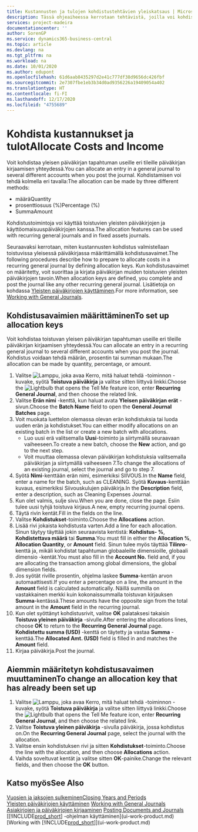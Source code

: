 ```yaml
---
title: Kustannusten ja tulojen kohdistustehtävien yleiskatsaus | Microsoft Docs
description: Tässä ohjeaiheessa kerrotaan tehtävistä, joilla voi kohdistaa yleisen päiväkirjan tapahtuman useille eri tileille päiväkirjan kirjaamisen yhteydessä.
services: project-madeira
documentationcenter: ''
author: SorenGP
ms.service: dynamics365-business-central
ms.topic: article
ms.devlang: na
ms.tgt_pltfrm: na
ms.workload: na
ms.date: 10/01/2020
ms.author: edupont
ms.openlocfilehash: 61d6aab8435297d2e41c777df38d9656dc426fbf
ms.sourcegitcommit: 2e7307fbe1eb3b34d0ad9356226a19409054a402
ms.translationtype: HT
ms.contentlocale: fi-FI
ms.lasthandoff: 12/17/2020
ms.locfileid: "4755689"
---
```

# <a name="allocate-costs-and-income"></a><span data-ttu-id="42780-103">Kohdista kustannukset ja tulot</span><span class="sxs-lookup"><span data-stu-id="42780-103">Allocate Costs and Income</span></span>
<span data-ttu-id="42780-104">Voit kohdistaa yleisen päiväkirjan tapahtuman useille eri tileille päiväkirjan kirjaamisen yhteydessä.</span><span class="sxs-lookup"><span data-stu-id="42780-104">You can allocate an entry in a general journal to several different accounts when you post the journal.</span></span> <span data-ttu-id="42780-105">Kohdistamisen voi tehdä kolmella eri tavalla:</span><span class="sxs-lookup"><span data-stu-id="42780-105">The allocation can be made by three different methods:</span></span>

* <span data-ttu-id="42780-106">määrä</span><span class="sxs-lookup"><span data-stu-id="42780-106">Quantity</span></span>
* <span data-ttu-id="42780-107">prosenttiosuus (%)</span><span class="sxs-lookup"><span data-stu-id="42780-107">Percentage (%)</span></span>
* <span data-ttu-id="42780-108">Summa</span><span class="sxs-lookup"><span data-stu-id="42780-108">Amount</span></span>

<span data-ttu-id="42780-109">Kohdistustoimintoja voi käyttää toistuvien yleisten päiväkirjojen ja käyttöomaisuuspäiväkirjojen kanssa.</span><span class="sxs-lookup"><span data-stu-id="42780-109">The allocation features can be used with recurring general journals and in fixed assets journals.</span></span>
<!--You can also distribute the cost or revenue of a line to an intercompany partner when you post a sales or purchase document. When you post the document, a line will be posted in your general journal, and a corresponding line will be created in the intercompany outbox.-->

<span data-ttu-id="42780-110">Seuraavaksi kerrotaan, miten kustannusten kohdistus valmistellaan toistuvissa yleisessä päiväkirjassa määrittämällä kohdistusavaimet.</span><span class="sxs-lookup"><span data-stu-id="42780-110">The following procedures describe how to prepare to allocate costs in a recurring general journal by defining allocation keys.</span></span> <span data-ttu-id="42780-111">Kun kohdistusavaimet on määritetty, voit suorittaa ja kirjata päiväkirjan muiden toistuvien yleisten päiväkirjojen tavoin.</span><span class="sxs-lookup"><span data-stu-id="42780-111">When allocation keys are defined, you complete and post the journal like any other recurring general journal.</span></span> <span data-ttu-id="42780-112">Lisätietoja on kohdassa [Yleisten päiväkirjojen käyttäminen](ui-work-general-journals.md).</span><span class="sxs-lookup"><span data-stu-id="42780-112">For more information, see [Working with General Journals](ui-work-general-journals.md).</span></span>

## <a name="to-set-up-allocation-keys"></a><span data-ttu-id="42780-113">Kohdistusavaimien määrittäminen</span><span class="sxs-lookup"><span data-stu-id="42780-113">To set up allocation keys</span></span>
<span data-ttu-id="42780-114">Voit kohdistaa toistuvan yleisen päiväkirjan tapahtuman useille eri tileille päiväkirjan kirjaamisen yhteydessä.</span><span class="sxs-lookup"><span data-stu-id="42780-114">You can allocate an entry in a recurring general journal to several different accounts when you post the journal.</span></span> <span data-ttu-id="42780-115">Kohdistus voidaan tehdä määrän, prosentin tai summan mukaan.</span><span class="sxs-lookup"><span data-stu-id="42780-115">The allocation can be made by quantity, percentage, or amount.</span></span>
1. <span data-ttu-id="42780-116">Valitse ![Lamppu, joka avaa Kerro, mitä haluat tehdä -toiminnon](media/ui-search/search_small.png "Kerro, mitä haluat tehdä") -kuvake, syötä **Toistuva päiväkirja** ja valitse sitten liittyvä linkki.</span><span class="sxs-lookup"><span data-stu-id="42780-116">Choose the ![Lightbulb that opens the Tell Me feature](media/ui-search/search_small.png "Tell me what you want to do") icon, enter **Recurring General Journal**, and then choose the related link.</span></span>
2. <span data-ttu-id="42780-117">Valitse **Erän nimi** -kenttä, kun haluat avata **Yleisen päiväkirjan erät** -sivun.</span><span class="sxs-lookup"><span data-stu-id="42780-117">Choose the **Batch Name** field to open the **General Journal Batches** page.</span></span>
3. <span data-ttu-id="42780-118">Voit muokata luettelon olemassa olevan erän kohdistuksia tai luoda uuden erän ja kohdistukset.</span><span class="sxs-lookup"><span data-stu-id="42780-118">You can either modify allocations on an existing batch in the list or create a new batch with allocations.</span></span>
   * <span data-ttu-id="42780-119">Luo uusi erä valitsemalla **Uusi**-toiminto ja siirtymällä seuraavaan vaiheeseen.</span><span class="sxs-lookup"><span data-stu-id="42780-119">To create a new batch, choose the **New** action, and go to the next step.</span></span>
   * <span data-ttu-id="42780-120">Voit muuttaa olemassa olevan päiväkirjan kohdistuksia valitsemalla päiväkirjan ja siirtymällä vaiheeseen 7.</span><span class="sxs-lookup"><span data-stu-id="42780-120">To change the allocations of an existing journal, select the journal and go to step 7.</span></span>    
4. <span data-ttu-id="42780-121">Syötä **Nimi**-kenttään erän nimi, esimerkiksi SIIVOUS.</span><span class="sxs-lookup"><span data-stu-id="42780-121">In the **Name** field, enter a name for the batch, such as CLEANING.</span></span> <span data-ttu-id="42780-122">Syötä **Kuvaus**-kenttään kuvaus, esimerkiksi Siivouskulujen päiväkirja.</span><span class="sxs-lookup"><span data-stu-id="42780-122">In the **Description** field, enter a description, such as Cleaning Expenses Journal.</span></span>
5. <span data-ttu-id="42780-123">Kun olet valmis, sulje sivu.</span><span class="sxs-lookup"><span data-stu-id="42780-123">When you are done, close the page.</span></span> <span data-ttu-id="42780-124">Esiin tulee uusi tyhjä toistuva kirjaus.</span><span class="sxs-lookup"><span data-stu-id="42780-124">A new, empty recurring journal opens.</span></span>
6. <span data-ttu-id="42780-125">Täytä rivin kentät.</span><span class="sxs-lookup"><span data-stu-id="42780-125">Fill in the fields on the line.</span></span>
7. <span data-ttu-id="42780-126">Valitse **Kohdistukset**-toiminto.</span><span class="sxs-lookup"><span data-stu-id="42780-126">Choose the **Allocations** action.</span></span>
8. <span data-ttu-id="42780-127">Lisää rivi jokaista kohdistusta varten.</span><span class="sxs-lookup"><span data-stu-id="42780-127">Add a line for each allocation.</span></span> <span data-ttu-id="42780-128">Sinun täytyy täyttää jokin seuraavista kentistä: **Kohdistus- %**, **Kohdistettava määrä** tai **Summa**.</span><span class="sxs-lookup"><span data-stu-id="42780-128">You must fill in either the **Allocation %**, **Allocation Quantity**, or **Amount** field.</span></span> <span data-ttu-id="42780-129">Sinun tulee myös täyttää **Tilinro**-kenttä ja, mikäli kohdistat tapahtuman globaaleille dimensioille, globaali dimensio -kentät.</span><span class="sxs-lookup"><span data-stu-id="42780-129">You must also fill in the **Account No.** field and, if you are allocating the transaction among global dimensions, the global dimension fields.</span></span>
9. <span data-ttu-id="42780-130">Jos syötät riville prosentin, ohjelma laskee **Summa**-kentän arvon automaattisesti.</span><span class="sxs-lookup"><span data-stu-id="42780-130">If you enter a percentage on a line, the amount in the **Amount** field is calculated automatically.</span></span> <span data-ttu-id="42780-131">Näillä summilla on vastakkainen merkki kuin kokonaissummalla toistuvan kirjauksen **Summa**-kentässä.</span><span class="sxs-lookup"><span data-stu-id="42780-131">These amounts have the opposite sign from the total amount in the **Amount** field in the recurring journal.</span></span>
10. <span data-ttu-id="42780-132">Kun olet syöttänyt kohdistusrivit, valitse **OK** palataksesi takaisin **Toistuva yleinen päiväkirja** -sivulle.</span><span class="sxs-lookup"><span data-stu-id="42780-132">After entering the allocations lines, choose **OK** to return to the **Recurring General Journal** page.</span></span> <span data-ttu-id="42780-133">**Kohdistettu summa (USD)** -kenttä on täytetty ja vastaa **Summa** -kenttää.</span><span class="sxs-lookup"><span data-stu-id="42780-133">The **Allocated Amt. (USD)** field is filled in and matches the **Amount** field.</span></span>
11. <span data-ttu-id="42780-134">Kirjaa päiväkirja.</span><span class="sxs-lookup"><span data-stu-id="42780-134">Post the journal.</span></span>

## <a name="to-change-an-allocation-key-that-has-already-been-set-up"></a><span data-ttu-id="42780-135">Aiemmin määritetyn kohdistusavaimen muuttaminen</span><span class="sxs-lookup"><span data-stu-id="42780-135">To change an allocation key that has already been set up</span></span>
1. <span data-ttu-id="42780-136">Valitse ![Lamppu, joka avaa Kerro, mitä haluat tehdä -toiminnon](media/ui-search/search_small.png "Kerro, mitä haluat tehdä") -kuvake, syötä **Toistuva päiväkirja** ja valitse sitten liittyvä linkki.</span><span class="sxs-lookup"><span data-stu-id="42780-136">Choose the ![Lightbulb that opens the Tell Me feature](media/ui-search/search_small.png "Tell me what you want to do") icon, enter **Recurring General Journal**, and then choose the related link.</span></span>
2. <span data-ttu-id="42780-137">Valitse **Toistuva yleinen päiväkirja** -sivulla päiväkirja, jossa kohdistus on.</span><span class="sxs-lookup"><span data-stu-id="42780-137">On the **Recurring General Journal** page, select the journal with the allocation.</span></span>
3. <span data-ttu-id="42780-138">Valitse ensin kohdistuksen rivi ja sitten **Kohdistukset**-toiminto.</span><span class="sxs-lookup"><span data-stu-id="42780-138">Choose the line with the allocation, and then choose **Allocations** action.</span></span>
4. <span data-ttu-id="42780-139">Vaihda soveltuvat kentät ja valitse sitten **OK**-painike.</span><span class="sxs-lookup"><span data-stu-id="42780-139">Change the relevant fields, and then choose the **OK** button.</span></span>

## <a name="see-also"></a><span data-ttu-id="42780-140">Katso myös</span><span class="sxs-lookup"><span data-stu-id="42780-140">See Also</span></span>
[<span data-ttu-id="42780-141">Vuosien ja jaksojen sulkeminen</span><span class="sxs-lookup"><span data-stu-id="42780-141">Closing Years and Periods</span></span>](year-close-years-periods.md)  
<span data-ttu-id="42780-142">[Yleisten päiväkirjojen käyttäminen](ui-work-general-journals.md)  </span><span class="sxs-lookup"><span data-stu-id="42780-142">[Working with General Journals](ui-work-general-journals.md)  </span></span>  
<span data-ttu-id="42780-143">[Asiakirjojen ja päiväkirjojen kirjaaminen](ui-post-documents-journals.md)  </span><span class="sxs-lookup"><span data-stu-id="42780-143">[Posting Documents and Journals](ui-post-documents-journals.md)  </span></span>  
<span data-ttu-id="42780-144">[[!INCLUDE[prod_short](includes/prod_short.md)] -ohjelman käyttäminen](ui-work-product.md)</span><span class="sxs-lookup"><span data-stu-id="42780-144">[Working with [!INCLUDE[prod_short](includes/prod_short.md)]](ui-work-product.md)</span></span>
